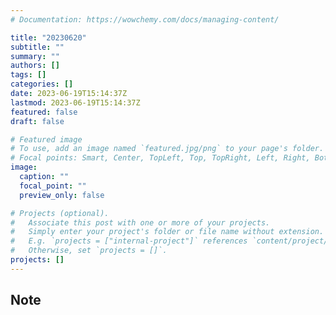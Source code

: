 ```yaml
---
# Documentation: https://wowchemy.com/docs/managing-content/

title: "20230620"
subtitle: ""
summary: ""
authors: []
tags: []
categories: []
date: 2023-06-19T15:14:37Z
lastmod: 2023-06-19T15:14:37Z
featured: false
draft: false

# Featured image
# To use, add an image named `featured.jpg/png` to your page's folder.
# Focal points: Smart, Center, TopLeft, Top, TopRight, Left, Right, BottomLeft, Bottom, BottomRight.
image:
  caption: ""
  focal_point: ""
  preview_only: false

# Projects (optional).
#   Associate this post with one or more of your projects.
#   Simply enter your project's folder or file name without extension.
#   E.g. `projects = ["internal-project"]` references `content/project/deep-learning/index.md`.
#   Otherwise, set `projects = []`.
projects: []
---
```


## Note

